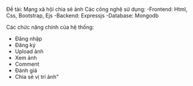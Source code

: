 Đề tài: Mạng xã hội chia sẻ ảnh
Các công nghệ sử dụng:
-Frontend: Html, Css, Bootstrap, Ejs
-Backend: Expressjs
-Database: Mongodb

Các chức năng chính của hệ thống:

- Đăng nhập
- Đăng ký
- Upload ảnh
- Xem ảnh
- Comment
- Đánh giá
- Chia sẻ vị trí ảnh"
